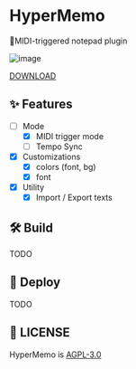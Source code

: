 # HyperMemo

📑MIDI-triggered notepad plugin

![image](https://github.com/user-attachments/assets/5d1d866b-7ceb-4029-9847-386a967b0733)


[DOWNLOAD](https://github.com/m1m0zzz/HyperMemo/releases)

## ✨ Features

- [ ] Mode
  - [x] MIDI trigger mode
  - [ ] Tempo Sync
- [x] Customizations
  - [x] colors (font, bg)
  - [x] font
- [x] Utility
  - [x] Import / Export texts

## 🛠️ Build
TODO

## 🚀 Deploy
TODO


## 📜 LICENSE

HyperMemo is [AGPL-3.0](./blob/main/LICENSE)
